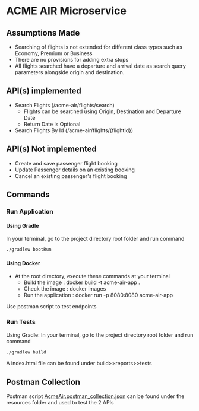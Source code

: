 # ACME AIR Microservice

## Assumptions Made
* Searching of flights is not extended for different class types such as Economy, Premium or Business
* There are no provisions for adding extra stops
* All flights searched have a departure and arrival date as search query parameters alongside origin and destination.


## API(s) implemented
* Search Flights (/acme-air/flights/search)
  * Flights can be searched using Origin, Destination and Departure Date
  * Return Date is Optional
* Search Flights By Id (/acme-air/flights/{flightId})

## API(s) Not implemented
* Create and save passenger flight booking
* Update Passenger details on an existing booking
* Cancel an existing passenger's flight booking


## Commands
### Run Application
#### Using Gradle
In your terminal, go to the project directory root folder and run command 
```bash
./gradlew bootRun
```

#### Using Docker
* At the root directory, execute these commands at your terminal
  * Build the image : docker build -t acme-air-app .
  * Check the image : docker images
  * Run the application : docker run -p 8080:8080 acme-air-app

Use postman script to test endpoints

### Run Tests
Using Gradle: In your terminal, go to the project directory root folder and run command
```bash
./gradlew build
```
A index.html file can be found under build>>reports>>tests

## Postman Collection
Postman script [AcmeAir.postman_collection.json](src/main/resources/AcmeAir.postman_collection.json) can be found under the resources folder and used to test the 2 APIs